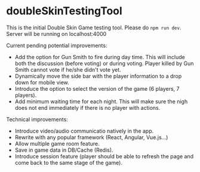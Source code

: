 # doubleSkinTestingTool
This is the initial Double Skin Game testing tool. Please do `npm run dev`. Server will be running on localhost:4000

Current pending potential improvements:
- Add the option for Gun Smith to fire during day time. This will include both the discussion (before voting) or during voting. Player killed by Gun Smith cannot vote if he/she didn't vote yet.
- Dynamically move the side bar with the player information to a drop down for mobile view.
- Introduce the option to select the version of the game (6 players, 7 players).
- Add minimum waiting time for each night. This will make sure the nigh does not end immediately if there is no player with actions.

Technical improvements:
- Introduce video/audio communicatio natively in the app.
- Rewrite with any popular framework (React, Angular, Vue.js...)
- Allow multiple game room feature. 
- Save in game data in DB/Cache (Redis). 
- Introduce session feature (player should be able to refresh the page and come back to the same stage of the game).

